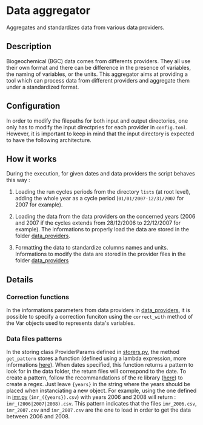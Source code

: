 # Data aggregator

Aggregates and standardizes data from various data providers.

## Description

Biogeochemical (BGC) data comes from differents providers. They all use their own format and there can be difference in the presence of variables, the naming of variables, or the units. This aggregator aims at providing a tool which can process data from different providers and aggregate them under a standardized format.

## Configuration

In order to modify the filepaths for both input and output directories, one only has to modify the input directpries for each provider in `config.toml`.
However, it is important to keep in mind that the input directory is expected to have the following architecture.

## How it works

During the execution, for given dates and data providers the script behaves this way :

1. Loading the run cycles periods from the directory `lists` (at root level), adding the whole year as a cycle period (`01/01/2007-12/31/2007` for 2007 for example).

2.  Loading the data from the data providers on the concerned years (2006 and 2007 if the cycles extends from 28/12/2006 to 22/12/2007 for example). The informations to properly load the data are stored in the folder [data_providers](../../reference/data_providers/).

3.  Formatting the data to standardize columns names and units. Informations to modify the data are stored in the provider files in the folder [data_providers](../../reference/data_providers/)

## Details

### Correction functions
In the informations parameters from data providers in [data_providers](../../reference/data_providers/), it is possible to specify a correction funciton using the `correct_with` method of the Var objects used to represents data's variables.

### Data files patterns
In the storing class ProviderParams defined in [storers.py](../../reference/data_providers/storers/), the method `get_pattern` stores a function (defined using a lambda expression, more informations [here](https://docs.python.org/3/reference/expressions.html#lambda)). When dates specified, this function returns a pattern to look for in the data folder, the return files will correspond to the date.
To create a pattern, follow the recommandations of the re library ([here](https://docs.python.org/3/library/re.html)) to create a regex. Just leave `{years}` in the string where the years should be placed when instanciating a new object.
For example, using the one defined in [imr.py](../../reference/data_providers/imr/) (`imr_({years}).csv`) with years 2006 and 2008 will return : `imr_(2006|2007|2008).csv`. This pattern indicates that the files `imr_2006.csv`, `imr_2007.csv` and `imr_2007.csv` are the one to load in order to get the data between 2006 and 2008.